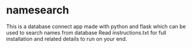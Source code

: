 # namesearch
This is a database connect app made with python and flask which can be used to search names from database
Read instructions.txt for full installation and related details to run on your end.
